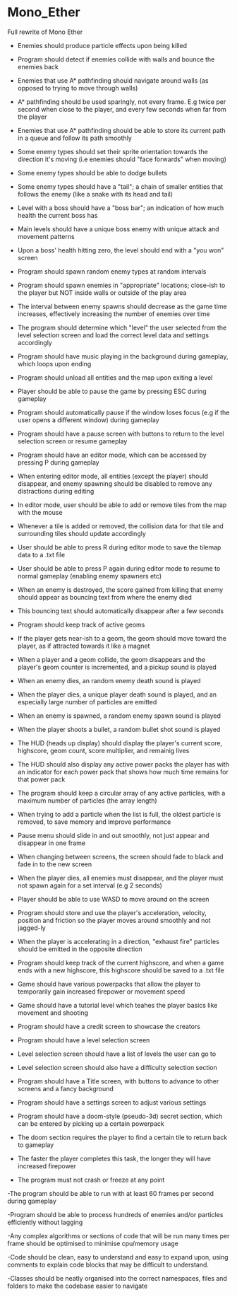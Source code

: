 # Mono_Ether
Full rewrite of Mono Ether


- Enemies should produce particle effects upon being killed 

- Program should detect if enemies collide with walls and bounce the enemies back 

- Enemies that use A* pathfinding should navigate around walls (as opposed to trying to move through walls) 

- A* pathfinding should be used sparingly, not every frame. E.g twice per second when close to the player, and every few seconds when far from the player 

- Enemies that use A* pathfinding should be able to store its current path in a queue and follow its path smoothly 

- Some enemy types should set their sprite orientation towards the direction it's moving (i.e enemies should "face forwards" when moving) 

- Some enemy types should be able to dodge bullets 

- Some enemy types should have a "tail"; a chain of smaller entities that follows the enemy (like a snake with its head and tail) 

- Level with a boss should have a "boss bar"; an indication of how much health the current boss has 

- Main levels should have a unique boss enemy with unique attack and movement patterns 

- Upon a boss' health hitting zero, the level should end with a "you won" screen 

- Program should spawn random enemy types at random intervals 

- Program should spawn enemies in "appropriate" locations; close-ish to the player but NOT inside walls or outside of the play area 

- The interval between enemy spawns should decrease as the game time increases, effectively increasing the number of enemies over time 

- The program should determine which "level" the user selected from the level selection screen and load the correct level data and settings accordingly 

- Program should have music playing in the background during gameplay, which loops upon ending 

- Program should unload all entities and the map upon exiting a level 

- Player should be able to pause the game by pressing ESC during gameplay 

- Program should automatically pause if the window loses focus (e.g if the user opens a different window) during gameplay 

- Program should have a pause screen with buttons to return to the level selection screen or resume gameplay 

- Program should have an editor mode, which can be accessed by pressing P during gameplay 

- When entering editor mode, all entities (except the player) should disappear, and enemy spawning should be disabled to remove any distractions during editing 

- In editor mode, user should be able to add or remove tiles from the map with the mouse 

- Whenever a tile is added or removed, the collision data for that tile and surrounding tiles should update accordingly 

- User should be able to press R during editor mode to save the tilemap data to a .txt file 

- User should be able to press P again during editor mode to resume to normal gameplay (enabling enemy spawners etc) 

- When an enemy is destroyed, the score gained from killing that enemy should appear as bouncing text from where the enemy died 

- This bouncing text should automatically disappear after a few seconds 

- Program should keep track of active geoms 

- If the player gets near-ish to a geom, the geom should move toward the player, as if attracted towards it like a magnet 

- When a player and a geom collide, the geom disappears and the player's geom counter is incremented, and a pickup sound is played 

- When an enemy dies, an random enemy death sound is played 

- When the player dies, a unique player death sound is played, and an especially large number of particles are emitted 

- When an enemy is spawned, a random enemy spawn sound is played 

- When the player shoots a bullet, a random bullet shot sound is played 

- The HUD (heads up display) should display the player's current score, highscore, geom count, score multiplier, and remainig lives 

- The HUD should also display any active power packs the player has with an indicator for each power pack that shows how much time remains for that power pack 

- The program should keep a circular array of any active particles, with a maximum number of particles (the array length) 

- When trying to add a particle when the list is full, the oldest particle is removed, to save memory and improve performance 

- Pause menu should slide in and out smoothly, not just appear and disappear in one frame 

- When changing between screens, the screen should fade to black and fade in to the new screen 

- When the player dies, all enemies must disappear, and the player must not spawn again for a set interval (e.g 2 seconds) 

- Player should be able to use WASD to move around on the screen 

- Program should store and use the player's acceleration, velocity, position and friction so the player moves around smoothly and not jagged-ly 

- When the player is accelerating in a direction, "exhaust fire" particles should be emitted in the opposite direction 

- Program should keep track of the current highscore, and when a game ends with a new highscore, this highscore should be saved to a .txt file 

- Game should have various powerpacks that allow the player to temporarily gain increased firepower or movement speed 

- Game should have a tutorial level which teahes the player basics like movement and shooting 

- Program should have a credit screen to showcase the creators 

- Program should have a level selection screen 

- Level selection screen should have a list of levels the user can go to 

- Level selection screen should also have a difficulty selection section 

- Program should have a Title screen, with buttons to advance to other screens and a fancy background 

- Program should have a settings screen to adjust various settings 

- Program should have a doom-style (pseudo-3d) secret section, which can be entered by picking up a certain powerpack 

- The doom section requires the player to find a certain tile to return back to gameplay 

- The faster the player completes this task, the longer they will have increased firepower 

- The program must not crash or freeze at any point 

-The program should be able to run with at least 60 frames per second during gameplay 

-Program should be able to process hundreds of enemies and/or particles efficiently without lagging 

-Any complex algorithms or sections of code that will be run many times per frame should be optimised to minimise cpu/memory usage 

-Code should be clean, easy to understand and easy to expand upon, using comments to explain code blocks that may be difficult to understand. 

-Classes should be neatly organised into the correct namespaces, files and folders to make the codebase easier to navigate 
